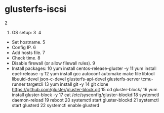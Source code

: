 # glusterfs-iscsi
2
1. OS setup:
3
​
4
- Set hostname.
5
- Config IP.
6
- Add hosts file.
7
- Check time.
8
- Disable firewall (or allow filewall rules).
9
- Install packages:
10
      yum install centos-release-gluster -y
11
      yum install epel-release -y
12
      yum install gcc autoconf automake make file libtool libuuid-devel json-c-devel glusterfs-api-devel glusterfs-server tcmu-runner targetcli
13
      yum install git -y
14
      git clone https://github.com/gluster/gluster-block.git
15
      cd gluster-block/
16
      yum install gluster-block -y
17
      cat /etc/sysconfig/gluster-blockd
18
      systemctl daemon-reload
19
      reboot
20
      systemctl start gluster-blockd
21
      systemctl start glusterd
22
      systemctl enable glusterd

